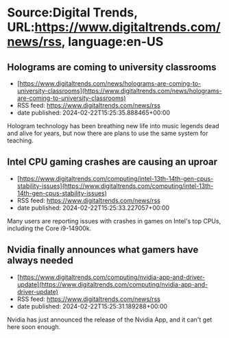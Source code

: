 # Source:Digital Trends, URL:https://www.digitaltrends.com/news/rss, language:en-US

## Holograms are coming to university classrooms
 - [https://www.digitaltrends.com/news/holograms-are-coming-to-university-classrooms](https://www.digitaltrends.com/news/holograms-are-coming-to-university-classrooms)
 - RSS feed: https://www.digitaltrends.com/news/rss
 - date published: 2024-02-22T15:25:35.888465+00:00

Hologram technology has been breathing new life into music legends dead and alive for years, but now there are plans to use the same system for teaching.

## Intel CPU gaming crashes are causing an uproar
 - [https://www.digitaltrends.com/computing/intel-13th-14th-gen-cpus-stability-issues](https://www.digitaltrends.com/computing/intel-13th-14th-gen-cpus-stability-issues)
 - RSS feed: https://www.digitaltrends.com/news/rss
 - date published: 2024-02-22T15:25:33.227057+00:00

Many users are reporting issues with crashes in games on Intel's top CPUs, including the Core i9-14900k.

## Nvidia finally announces what gamers have always needed
 - [https://www.digitaltrends.com/computing/nvidia-app-and-driver-update](https://www.digitaltrends.com/computing/nvidia-app-and-driver-update)
 - RSS feed: https://www.digitaltrends.com/news/rss
 - date published: 2024-02-22T15:25:31.189288+00:00

Nvidia has just announced the release of the Nvidia App, and it can't get here soon enough.

